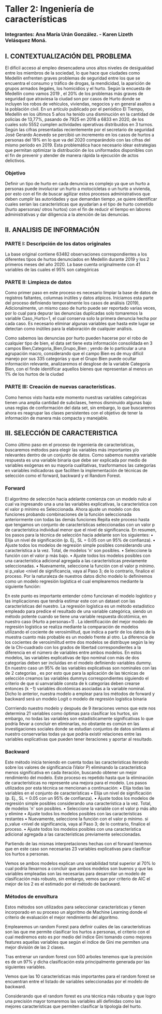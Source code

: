 # Taller 2: Ingeniería de  características 				

### Integrantes:   	Ana María Urán González. -                     Karen Lizeth Velásquez  Moná.

## I.	CONTEXTUALIZACIÓN DEL PROBLEMA

El difícil acceso al empleo desencadena unos altos niveles de desigualdad entre los  miembros de la sociedad, lo que hace que ciudades como Medellín  enfrenten graves problemas  de seguridad entre los que  se encuentra el consumo  y tráfico de  drogas, la mendicidad, la aparición de grupos  armados ilegales, los  homicidios  y el hurto.
Según la encuesta de Medellín como vamos  2019 , el 20% de los  problemas  más  graves de seguridad que  atraviesa la ciudad son por  casos de Hurto donde  se incluyen  los robos de vehículos, viviendas, negocios  y en general asaltos a la  población civil. En  un artículo  publicado por  el periódico El Tiempo, Medellín en los últimos 5 años  ha tenido una disminución en la  cantidad de  policías de 13,77%, pasando de 7925 en 2016 a 6833 en  2020, de los cuales  solo  5552  cumplen actividades operativas distribuidos en  3 turnos. Según las  cifras  presentadas recientemente por el secretario de  seguridad José Gerardo Acevedo se  percibió un incremento en los  casos de hurtos  a personas del 19% en lo que  va del 2020 comparándolo con las cifras  del mismo período en 2019.
Esta problemática hace necesario idear  estrategias  que permitan optimizar la distribución de los uniformados disponibles  con el fin de  prevenir  y atender de manera  rápida   la ejecución de actos delictivos.

### Objetivo

Definir  un  tipo de  hurto en cada  denuncia  es  complejo  ya que   un hurto a personas puede  involucrar un hurto a motocicletas   o un hurto a vivienda, por  esto con el fin de  buscar agilizar estos procesos  administrativos  que  deben cumplir las autoridades y que  demandan tiempo ,se  quiere  identificar  cuales  serían las características que ayudarían a el tipo de hurto cometido (hurto apersonas/ otros hurtos) con el fin de reducir el tiempo en labores administrativas  y dar diligencia  a la atención de  las  denuncias.

## II.	ANALISIS DE INFORMACIÓN

### PARTE I:  Descripción de los  datos originales
La base  original  contiene  63482  observaciones  correspondientes a los diferentes  tipos de  hurtos denunciados en Medellín  durante 2019  y los 2 primeros  meses del año 2020.
La base cuenta originalmente con  41 variables  de las  cuales  el 95% son categóricas

### PARTE II:  Limpieza de datos
Como primer  paso en este proceso es necesario  limpiar la  base  de  datos de  registros  faltantes, columnas  inútiles  y datos  atípicos. Iniciamos  esta parte del proceso definiendo  temporalmente  los  casos de análisis (2019), Adicionalmente, un mismo  caso de hurto puede  ser  reportado  varias  veces, por lo cual para depurar  las  denuncias  duplicadas  solo tomaremos la  variable  Caso_Hurto=1, el cual conserva solo la primera  denuncia  hecha por cada caso.
Es necesario eliminar  algunas  variables  que  hasta este  lugar  se detectan como inútiles para la elaboración de  cualquier análisis.

Como sabemos las  denuncias por hurto  pueden  hacerse por  el robo de cualquier  tipo de bien, el data set tiene  esta información consolidada en  3 campos Bien,Categoria_Bien,Grupo_Bien ; yendo  de lo particular a una agrupación macro,  considerando que   el campo Bien es de muy difícil manejo por  sus 335  categorías  y que  el  Grupo Bien puede  ocultar  información relevante, analizaremos  el desglose de la variable Categoría Bien, con el  finde  identificar aquellos  bienes  que  representan al menos  un 1% de los  hurtos de la  ciudad

### PARTE III:  Creación de nuevas  características.
Como hemos visto hasta este momento nuestras  variables categóricas tienen una amplia cantidad  de subclases, hemos disminuido algunas  bajo unas  reglas  de conformación del  data set, sin embargo, lo que  buscaremos ahora  es reagrupar  las  clases  persistentes con  el objetivo de  tener  la  información de  manera más  compacta  y manejable.


## III.	SELECCIÓN DE CARACTERISTICA

Como  último paso en el proceso de ingeniería de  características, buscaremos  métodos  para elegir  las variables más importantes y/o relevantes dentro de un conjunto de datos.
Como sabemos  nuestra variable respuesta  es una  variable  binaria que  debe ser  explicada  por medio de  variables exógenas en su mayoría cualitativas, trasformamos las  categorías en variables  indicadoras que  faciliten la implementación de  técnicas  de  selección  como el forward, backward y el Random Forest.

###  Forward
El algoritmo de selección hacia adelante comienza con un modelo nulo al cual va ingresando una a una las  variables  explicativas, la característica con el valor p mínimo es Seleccionada. Ahora ajuste un modelo con dos funciones probando combinaciones de la función seleccionada anteriormente con todas las demás funciones Repita este proceso hasta que tengamos un conjunto de características seleccionadas con un valor p de característica individual menor que el nivel de significancia. En resumen, los pasos para la técnica de selección hacia adelante son los siguientes:
•	Elija un nivel de significación (p. Ej., SL = 0.05 con un 95% de confianza).
•	Ajuste todos los modelos de regresión simple posibles considerando una característica a la vez. Total, de modelos 'n' son posibles.
•	Seleccione la función con el valor p más bajo.
•	Ajuste todos los modelos posibles con una característica adicional agregada a las características previamente seleccionadas.
•	Nuevamente, seleccione la función con el valor p mínimo. si p_value <nivel de significancia, vaya al Paso 3; de lo contrario, finalice el proceso.
Por  la  naturaleza de nuestros datos dicho modelo lo definiremos  como un modelo regresión logística  el cual emplearemos  mediante la siguiente función:
 
En este punto es importante  entender cómo  funcionan  el modelo  logístico y las  implicaciones que  tendría  estimar  este con  un dataset con las  características  del nuestro.
La regresión logística  es un método  estadístico empleado para predice el resultado de una variable categórica, siendo un método potente cuando se  tiene una  variable respuesta  dicotómica, en nuestro caso (Hurto a personas=1) .
La identificación del mejor modelo de regresión logística se realiza mediante la comparación de modelos utilizando el cociente de verosimilitud, que indica a partir de los datos de la muestra cuanto más probable es un modelo frente al otro. La diferencia de los cocientes de verosimilitud entre dos modelos se distribuye según la ley de la Chi‐cuadrado con los grados de libertad correspondientes a la diferencia en el número de variables entre ambos modelos.
En estos modelos, las variables explicativas de tipo nominal con más de dos categorías deben ser incluidas en el modelo definiendo variables dummy. En nuestro  caso un 95% de las  variables  explicativas  son nominales con las  de  2 categorías , es por esto que  para la aplicación de las  técnicas  de selección creamos las  variables dummys correspondientes siguiendo el criterio de que si uanvariable consta de k categorías deben crearse entonces (k −1) variables dicotómicas asociadas a la variable nominal. 
Dicho lo anterior, nuestra  modelo a emplear para los  métodos  de  forward  y backward será un modelo Logit o modelo de regresión logística binaria 

Corrriendo nuestro modelo y después  de 9 iteraciones  vemos que este nos  determina 21 variables como óptimas  para clasificar los  hurtos, sin embargo, no todas  las  variables son estadísticamente  significativas lo que  podría llevar a concluir en eliminarlas, no  obstante es común en las  investigaciones sociales  donde  se estudian  conjuntos de  datos similares al nuestro conservarlas  todas  ya que  podría  existir relaciones  entre las  variables  explicativas  que pueden tener  iteraciones y aportar al resultado.

### Backward
Este método inicia teniendo en cuenta todas las características  iterando sobre los valores de significancia (Valor P) eliminando la característica menos significativa en cada iteración, buscando obtener un mejor rendimiento del modelo. Este proceso es repetido hasta que la eliminación de características no represente una mejora para el modelo. Los pasos utilizados por esta técnica se mencionan a continuación:
•	Elija todas las variables en el conjunto de características 
•	Elija un nivel de significación (p. Ej., SL = 0.05 con un 95% de confianza).
•	Ajuste todos los modelos de regresión simple posibles considerando una característica a la vez. Total, de modelos 'n' son posibles.
•	Seleccione la variable con el valor p más alto y elimine
•	Ajuste todos los modelos posibles con las características restantes 
•	Nuevamente, seleccione la función con el valor p mínimo. si p_value <nivel de significancia, vaya al Paso 3; de lo contrario, finalice el proceso.
•	Ajuste todos los modelos posibles con una característica adicional agregada a las características previamente seleccionadas.


Partiendo de  las  mismas  interpretaciones hechas con el forward tenemos que  en este  caso son  necesarias 23 variables  explicativas  para clasificar los hurtos  a personas.

Vemos se ambos modelos explican una variabilidad total superior al 70% lo cual podría llevarnos  a concluir que  ambos  modelos son buenos y que  las  variables  empleadas  son las  necesarias  para  desarrollar un modelo de clasificación más  robusto, sin embargo, vemos que  por criterio de AIC el mejor de los 2 es el estimado por el método de backward.

### Métodos de envoltura 
Estos métodos son utilizados para seleccionar características y tienen incorporado en su proceso un algoritmo de Machine Learning donde el criterio de evaluación el mejor rendimiento del algoritmo.

Emplearemos  un random Forest para definir cuáles de las  características son las  que  me permite  clasificar los hurtos a personas, el criterio con el cual mediremos esto es por medio del índice  Gini  tomando como mejores  features aquellas  variables  que  según el índice de Gini me  permiten una  mejor  división de las  2 clases.

Tras entrenar un random forest con 500 arboles tenemos  que  la precisión  es de un 97%  y dicha clasificación esta principalmente  generada por  las siguientes  variables.

Vemos que  las  10 características  más importantes para el random forest se encuentran entre el listado de  variables  seleccionadas  por el modelo de  backward.

Considerando que  el random forest es una técnica  más robusta y que  logro  una precisión mayor  tomaremos  las  variables  allí definidas como las  mejores características  que  permiten clasificar la tipología del hurto.


